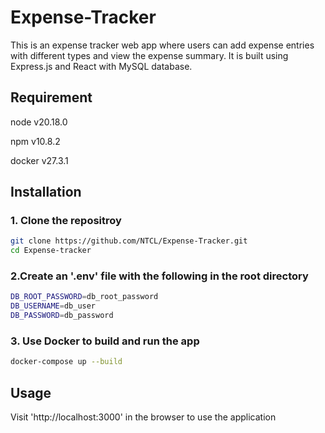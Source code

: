 # Expense-Tracker
This is an expense tracker web app where users can add expense entries with different types and view the expense summary. It is built using Express.js and React with MySQL database.

## Requirement
node v20.18.0

npm v10.8.2

docker v27.3.1

## Installation

### 1. Clone the repositroy
```sh
git clone https://github.com/NTCL/Expense-Tracker.git
cd Expense-tracker
```

### 2.Create an '.env' file with the following in the root directory
```sh
DB_ROOT_PASSWORD=db_root_password
DB_USERNAME=db_user
DB_PASSWORD=db_password
```

### 3. Use Docker to build and run the app
```sh
docker-compose up --build
```

## Usage
Visit 'http://localhost:3000' in the browser to use the application
